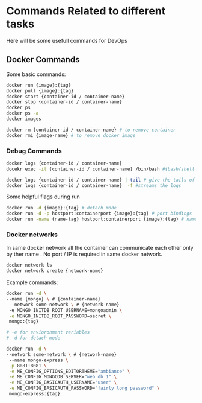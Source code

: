 # Commands Related to different tasks

Here will be some usefull commands for DevOps

## Docker Commands

Some basic commands:

```sh
docker run {image}:{tag}
docker pull {image}:{tag}
docker start {container-id / container-name}
docker stop {container-id / container-name}
docker ps 
docker ps -a 
docker images 

docker rm {container-id / container-name} # to remove container
docker rmi {image-name} # to remove docker image
```

### Debug Commands

```sh
docker logs {container-id / container-name}
docekr exec -it {container-id / container-name} /bin/bash #{bash/shell location} /bin/bash or bin/sh

docker logs {container-id / container-name} | tail # give the tails of the log 
docker logs {container-id / container-name}  -f #streams the logs
```

Some helpful flags during run

```sh
docker run -d {image}:{tag} # detach mode
docker run -d -p hostport:containerport {image}:{tag} # port bindings
docker run -name {name-tag} hostport:containerport {image}:{tag} # nameing the containers
```

### Docker networks

In same docker network all the container can communicate each other only by ther name . No port / IP is required in same docker network.  

```sh
docker network ls
docker network create {network-name}
```

Example commands:  

```sh
docker run -d \ 
--name {mongo} \ # {container-name}
 --network some-network \ # {network-name}
 -e MONGO_INITDB_ROOT_USERNAME=mongoadmin \
 -e MONGO_INITDB_ROOT_PASSWORD=secret \
 mongo:{tag}

# -e for envioronment veriables
# -d for detach mode

docker run -d \
--network some-network \ # {network-name}
 --name mongo-express \
 -p 8081:8081 \
 -e ME_CONFIG_OPTIONS_EDITORTHEME="ambiance" \
 -e ME_CONFIG_MONGODB_SERVER="web_db_1" \
 -e ME_CONFIG_BASICAUTH_USERNAME="user" \
 -e ME_CONFIG_BASICAUTH_PASSWORD="fairly long password" \
 mongo-express:{tag}
```
